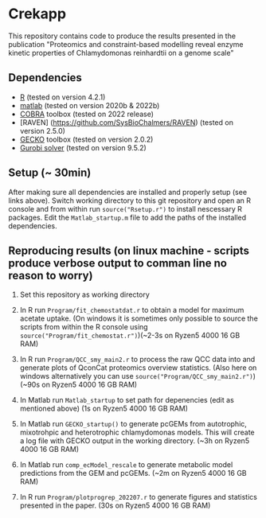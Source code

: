 # Crekapp
This repository contains code to produce the results presented in the publication "Proteomics and constraint-based modelling reveal enzyme kinetic properties of Chlamydomonas reinhardtii on a genome scale"

## Dependencies
 - [R](https://www.r-project.org/) (tested on version 4.2.1)
 - [matlab](https://www.mathworks.com/help/install/install-products.html) (tested on version 2020b & 2022b)
 - [COBRA](https://opencobra.github.io/cobratoolbox/stable/installation.html) toolbox (tested on 2022 release)
 - [RAVEN] (https://github.com/SysBioChalmers/RAVEN) (tested on version 2.5.0)
 - [GECKO](https://github.com/SysBioChalmers/GECKO) toolbox (tested on version 2.0.2)
 - [Gurobi solver](https://www.gurobi.com/documentation/9.5/quickstart_mac/software_installation_guid.html) (tested on version 9.5.2)

## Setup (~ 30min)
After making sure all dependencies are installed and properly setup (see links above). Switch working directory to this git repository and open an R console and from within run
`source("Rsetup.r")` to install nescessary R packages.
Edit the `Matlab_startup.m` file to add the paths of the installed dependencies.

## Reproducing results (on linux machine - scripts produce verbose output to comman line no reason to worry)
1. Set this repository as working directory 

2. In R run `Program/fit_chemostatdat.r` to obtain a model for maximum acetate uptake. (On windows it is sometimes only possible to source the scripts from within the R console using `source("Program/fit_chemostat.r")`)(~2-3s on Ryzen5 4000 16 GB RAM)

3. In R run `Program/QCC_smy_main2.r` to process the raw QCC data into and generate plots of QconCat proteomics overview statistics. (Also here on windows alternatively you can use `source("Program/QCC_smy_main2.r")`)(~90s on Ryzen5 4000 16 GB RAM)

4. In Matlab run `Matlab_startup` to set path for depenencies (edit as mentioned above) (1s on Ryzen5 4000 16 GB RAM)

5. In Matlab run `GECKO_startup()` to generate pcGEMs from autotrophic, mixotrohpic and heterotrophic chlamydomonas models. This will create a log file with GECKO output in the working directory. (~3h on  Ryzen5 4000 16 GB RAM)

6. In Matlab run `comp_ecModel_rescale` to generate metabolic model predictions from the GEM and pcGEMs. (~2m on Ryzen5 4000 16 GB RAM)

7. In R run `Program/plotprogrep_202207.r` to generate figures and statistics presented in the paper. (30s on Ryzen5 4000 16 GB RAM)
